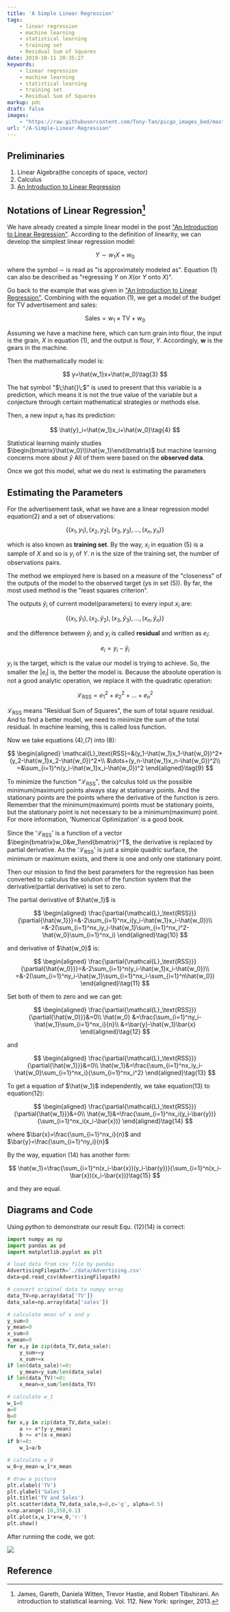 ```yaml
---
title: 'A Simple Linear Regression'
tags:
    - linear regression
    - machine learning
    - statistical learning
    - training set
    - Residual Sum of Squares
date: 2019-10-11 20:35:27
keywords:
    - linear regression
    - machine learning
    - statistical learning
    - training set
    - Residual Sum of Squares
markup: pdc
draft: false
images: 
    - "https://raw.githubusercontent.com/Tony-Tan/picgo_images_bed/master/2022_04_24_19_41_LinearRegression.png"
url: "/A-Simple-Linear-Regression"
---
```



## Preliminaries
1. Linear Algebra(the concepts of space, vector)
2. Calculus
3. [An Introduction to Linear Regression](https://anthony-tan.com/An-Introduction-to-Linear-Regression/)

## Notations of Linear Regression[^1]

We have already created a simple linear model in the post ["An Introduction to Linear Regression"](https://anthony-tan.com/ml-introduction_to_linear_regression/). According to the definition of linearity, we can develop the simplest linear regression model:

$$
Y\sim w_1X+w_0\tag{1}
$$

where the symbol $\sim$ is read as "is approximately modeled as". Equation (1) can also be described as "regressing $Y$ on $X$(or $Y$ onto $X$)".

Go back to the example that was given in ["An Introduction to Linear Regression"](https://anthony-tan.com/ml-introduction_to_linear_regression/). Combining with the equation (1), we get a model of the budget for TV advertisement and sales:

$$
\text{Sales}=w_1\times \text{TV}+ w_0\tag{2}
$$

Assuming we have a machine here, which can turn grain into flour, the input is the grain, $X$ in equation (1), and the output is flour, $Y$. Accordingly, $\mathbf{w}$ is the gears in the machine.

Then the mathematically model is:

$$
y=\hat{w_1}x+\hat{w_0}\tag{3}
$$

The hat symbol "$\;\hat{}\;$" is used to present that this variable is a prediction, which means it is not the true value of the variable but a conjecture through certain mathematical strategies or methods else.

Then, a new input $x_i$ has its prediction:

$$
\hat{y}_i=\hat{w_1}x_i+\hat{w_0}\tag{4}
$$

Statistical learning mainly studies $\begin{bmatrix}\hat{w_0}\\\hat{w_1}\end{bmatrix}$ but machine learning concerns more about $\hat{y}$ 
All of them were based on the **observed data**. 

Once we got this model, what we do next is estimating the parameters

## Estimating the Parameters

For the advertisement task, what we have are a linear regression model equation(2) and a set of observations:

$$
\{(x_1,y_1),(x_2,y_2),(x_3,y_3),\dots,(x_n,y_n)\}\tag{5}
$$

which is also known as **training set**. By the way, $x_i$ in equation (5) is a sample of $X$ and so is $y_i$ of $Y$. $n$ is the size of the training set, the number of observations pairs.

The method we employed here is based on a measure of the "closeness" of the outputs of the model to the observed target ($y$s in set (5)). By far, the most used method is the "least squares criterion".

The outputs $\hat{y}_i$ of current model(parameters) to every input $x_i$ are:

$$
\{(x_1,\hat{y}_1),(x_2,\hat{y}_2),(x_3,\hat{y}_3),\dots,(x_n,\hat{y}_n)\}\tag{6}
$$

and the difference between $\hat{y}_i$ and $y_i$ is called **residual** and written as $e_i$:

$$
e_i=y_i-\hat{y}_i\tag{7}
$$

$y_i$ is the target, which is the value our model is trying to achieve. So, the smaller the $|e_i|$ is, the better the model is. Because the absolute operation is not a good analytic operation, we replace it with the quadratic operation:

$$
\mathcal{L}_\text{RSS}=e_1^2+e_2^2+\dots+e_n^2\tag{8}
$$

$\mathcal{L}_\text{RSS}$ means "Residual Sum of Squares", the sum of total square residual. And to find a better model, we need to minimize the sum of the total residual. In machine learning, this is called loss function.

Now we take equations (4),(7) into (8):

$$
\begin{aligned}
\mathcal{L}_\text{RSS}=&(y_1-\hat{w_1}x_1-\hat{w_0})^2+(y_2-\hat{w_1}x_2-\hat{w_0})^2+\\
&\dots+(y_n-\hat{w_1}x_n-\hat{w_0})^2\\
=&\sum_{i=1}^n(y_i-\hat{w_1}x_i-\hat{w_0})^2
\end{aligned}\tag{9}
$$

To minimize the function "$\mathcal{L}_\text{RSS}$", the calculus told us the possible minimum(maximum) points always stay at stationary points. And the stationary points are the points where the derivative of the function is zero. Remember that the minimum(maximum) points must be stationary points, but the stationary point is not necessary to be a minimum(maximum) point. For more information, 'Numerical Optimization' is a good book.

Since the '$\mathcal{L}_\text{RSS}$' is a function of a vector $\begin{bmatrix}w_0&w_1\end{bmatrix}^T$, the derivative is replaced by partial derivative. As the '$\mathcal{L}_\text{RSS}$' is just a simple quadric surface, the minimum or maximum exists, and there is one and only one stationary point. 

Then our mission to find the best parameters for the regression has been converted to calculus the solution of the function system that the derivative(partial derivative) is set to zero.

The partial derivative of $\hat{w_1}$ is 

$$
\begin{aligned}
\frac{\partial{\mathcal{L}_\text{RSS}}}{\partial{\hat{w_1}}}=&-2\sum_{i=1}^nx_i(y_i-\hat{w_1}x_i-\hat{w_0})\\
=&-2(\sum_{i=1}^nx_iy_i-\hat{w_1}\sum_{i=1}^nx_i^2-\hat{w_0}\sum_{i=1}^nx_i)
\end{aligned}\tag{10}
$$

and derivative of $\hat{w_0}$ is: 

$$
\begin{aligned}
\frac{\partial{\mathcal{L}_\text{RSS}}}{\partial{\hat{w_0}}}=&-2\sum_{i=1}^n(y_i-\hat{w_1}x_i-\hat{w_0})\\
=&-2(\sum_{i=1}^ny_i-\hat{w_1}\sum_{i=1}^nx_i-\sum_{i=1}^n\hat{w_0})
\end{aligned}\tag{11}
$$

Set both of them to zero and we can get:

$$
\begin{aligned}
\frac{\partial{\mathcal{L}_\text{RSS}}}{\partial{\hat{w_0}}}&=0\\
\hat{w_0}
&=\frac{\sum_{i=1}^ny_i-\hat{w_1}\sum_{i=1}^nx_i}{n}\\
&=\bar{y}-\hat{w_1}\bar{x}
\end{aligned}\tag{12}
$$

and 

$$
\begin{aligned}
\frac{\partial{\mathcal{L}_\text{RSS}}}{\partial{\hat{w_1}}}&=0\\
\hat{w_1}&=\frac{\sum_{i=1}^nx_iy_i-\hat{w_0}\sum_{i=1}^nx_i}{\sum_{i=1}^nx_i^2}
\end{aligned}\tag{13}
$$

To get a equation of $\hat{w_1}$ independently, we take equation(13) to equation(12):

$$
\begin{aligned}
\frac{\partial{\mathcal{L}_\text{RSS}}}{\partial{\hat{w_1}}}&=0\\
\hat{w_1}&=\frac{\sum_{i=1}^nx_i(y_i-\bar{y})}{\sum_{i=1}^nx_i(x_i-\bar{x})}
\end{aligned}\tag{14}
$$

where $\bar{x}=\frac{\sum_{i=1}^nx_i}{n}$ and $\bar{y}=\frac{\sum_{i=1}^ny_i}{n}$

By the way, equation (14) has another form:

$$
\hat{w_1}=\frac{\sum_{i=1}^n(x_i-\bar{x})(y_i-\bar{y})}{\sum_{i=1}^n(x_i-\bar{x})(x_i-\bar{x})}\tag{15}
$$

and they are equal.

## Diagrams and Code

Using python to demonstrate our result Equ. (12)(14) is correct:

``` python
import numpy as np
import pandas as pd
import matplotlib.pyplot as plt

# load data from csv file by pandas
AdvertisingFilepath='./data/Advertising.csv'
data=pd.read_csv(AdvertisingFilepath)

# convert original data to numpy array
data_TV=np.array(data['TV'])
data_sale=np.array(data['sales'])

# calculate mean of x and y
y_sum=0
y_mean=0
x_sum=0
x_mean=0
for x,y in zip(data_TV,data_sale):
    y_sum+=y
    x_sum+=x
if len(data_sale)!=0:
    y_mean=y_sum/len(data_sale)
if len(data_TV)!=0:
    x_mean=x_sum/len(data_TV)

# calculate w_1
w_1=0
a=0
b=0
for x,y in zip(data_TV,data_sale):
    a += x*(y-y_mean)
    b += x*(x-x_mean)
if b!=0:
    w_1=a/b

# calculate w_0
w_0=y_mean-w_1*x_mean

# draw a picture
plt.xlabel('TV')
plt.ylabel('Sales')
plt.title('TV and Sales')
plt.scatter(data_TV,data_sale,s=8,c='g', alpha=0.5)
x=np.arange(-10,350,0.1)
plt.plot(x,w_1*x+w_0,'r-')
plt.show()
```

After running the code, we got:

![](https://raw.githubusercontent.com/Tony-Tan/picgo_images_bed/master/2022_04_24_19_45_LinearRegression.png)

## Reference
[^1]: James, Gareth, Daniela Witten, Trevor Hastie, and Robert Tibshirani. An introduction to statistical learning. Vol. 112. New York: springer, 2013.